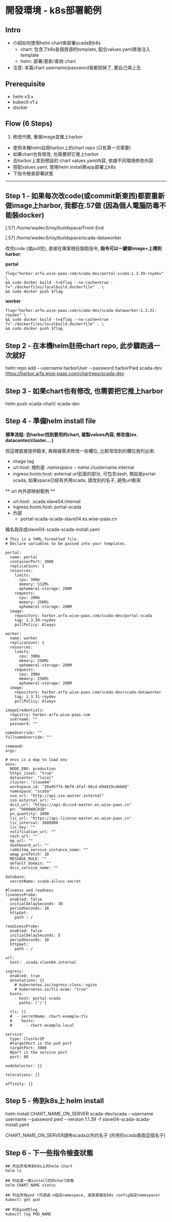 # 開發環境 - k8s部署範例

## Intro
- 介紹如何使用helm chart來部署scada到k8s
  - chart: 包含了k8s各個資源的template, 配合values.yaml將值注入template
  - helm: 部署/更新/查詢 chart
- 注意: 本篇chart username/password我都挖掉了, 要自己填上去

## Prerequisite
- helm v3.x
- kubectl v1.x
- docker

## Flow (6 Steps)
1. 修改代碼, 重做image並推上harbor
- 使用本機helm註冊harbor上的chart repo (只有第一次需要)
- 如果chart也有修改, 也需要把它推上harbor
- 去harbor上拿到預設的 chart values.yaml內容, 依據不同環境修改內容
- 搭配values.yaml, 使用helm install將app部署上k8s
- 下指令檢查部署狀態
---
## Step 1 - 如果每次改code(或commit新東西)都要重新做image上harbor, 我都在.57做 (因為個人電腦防毒不能裝docker)

[.57] /home/wadev3/roy/buildspace/Front-End

[.57] /home/wadev3/roy/buildspace/scada-dataworker

改完code (或pull完), 直接在專案根目錄跑指令, **指令可以一鍵做image+上傳到harbor**:

**portal**
```
flag="harbor.arfa.wise-paas.com/scada-dev/portal-scada:1.3.39-roydev" \
&& sudo docker build -t=$flag --no-cache=true -f="./dockerfiles/localbuild.dockerfile" . \
&& sudo docker push $flag
```

**worker**
```
flag="harbor.arfa.wise-paas.com/scada-dev/scada-dataworker:1.3.31-roydev" \
&& sudo docker build -t=$flag --no-cache=true -f="./dockerfiles/localbuild.dockerfile" . \
&& sudo docker push $flag
```

## Step 2 - 在本機helm註冊chart repo, 此步驟跑過一次就好

helm repo add --username harborUser --password harborPwd scada-dev https://harbor.arfa.wise-paas.com/chartrepo/scada-dev

## Step 3 - 如果chart也有修改, 也需要把它推上harbor

helm push scada-chart/ scada-dev

## Step 4 - 準備helm install file

**標準流程: 去harbor找到要用的chart, 複製values內容, 修改值(ex. datacenter/cluster....)**

但這裡直接提供範本, 再根據需求修改一些欄位, 比較常改到的欄位我列出來:

- image tag
- url.host: 規則是 .$namespace-name.$clustername.internal
- ingress.hosts.host: external url前面的部分, 可包含dash, 預設是portal-scada, 如果space已經有共用scada, 請改別的名子, 避免url衝突


** url 內外部映射範例 **
- url.host: .scada.slave04.internal
- ingress.hosts.host: portal-scada
- 外部
  - portal-scada-scada-slave04.es.wise-paas.cn

檔名我存成slave04-scada-scada-install.yaml

```
# This is a YAML-formatted file.
# Declare variables to be passed into your templates.

portal:
  name: portal
  containerPort: 3000
  replicaCount: 1
  resources:
    limits:
      cpu: 300m
      memory: 512Mi
      ephemeral-storage: 200M
    requests:
      cpu: 200m
      memory: 256Mi
      ephemeral-storage: 200M
  image:
    repository: harbor.arfa.wise-paas.com/scada-dev/portal-scada
    tag: 1.3.39-roydev
    pullPolicy: Always

worker:
  name: worker
  replicaCount: 1
  resources:
    limits:
      cpu: 300m
      memory: 256Mi
      ephemeral-storage: 200M
    requests:
      cpu: 200m
      memory: 256Mi
      ephemeral-storage: 200M
  image:
    repository: harbor.arfa.wise-paas.com/scada-dev/scada-dataworker
    tag: 1.3.31-roydev
    pullPolicy: Always

imageCredentials:
  registry: harbor.arfa.wise-paas.com
  username: ""
  password: ""

nameOverride: ""
fullnameOverride: ""

command:
args:

# envs is a map to load env
envs:
  NODE_ENV: production
  https_isset: "true"
  datacenter: "local"
  cluster: "slave04"
  workspace_id: "20a957f4-0bf9-4faf-90cd-694919cd4b68"
  namespace: "scada"
  sso_url: "http://api.sso.master.internal"
  sso_external_url: ""
  dccs_url: "https://api-dccsv4-master.es.wise-paas.cn"
  pn: "9806WAC010"
  pn_quantity: 1000
  lic_url: "https://api-license-master.es.wise-paas.cn"
  lic_interval: 3600000
  lic_key: ""
  notification_url: ""
  tech_url: ""
  mp_url: ""
  dashboard_url: ""
  rabbitmq_service_instance_name: ""
  amqp_prefetch: 10
  MESSAGE_RULE: ""
  default_domain: ""
  dccs_service_name: ""

database:
  secretName: scada-allsvc-secret

#livenss and readness
livenessProbe:
  enabled: false
  initialDelaySeconds: 30
  periodSeconds: 10
  httpGet:
    path : /

readinessProbe:
  enabled: false
  initialDelaySeconds: 5
  periodSeconds: 10
  httpGet:
    path : /

url:
  host: .scada.slave04.internal

ingress:
  enabled: true
  annotations: {}
    # kubernetes.io/ingress.class: nginx
    # kubernetes.io/tls-acme: "true"
  hosts:
    - host: portal-scada
      paths: ['/']

  tls: []
  #  - secretName: chart-example-tls
  #    hosts:
  #      - chart-example.local

service:
  type: ClusterIP
  #targetPort is the pod port
  targetPort: 3000
  #port is the service port
  port: 80

nodeSelector: {}

tolerations: []

affinity: {}

```

## Step 5 - 佈到k8s上 helm install

helm install CHART_NAME_ON_SERVER scada-dev/scada --username username --password pwd --version 1.1.39 -f slave04-scada-scada-install.yaml

CHART_NAME_ON_SERVER請佈scada以外的名子 (共用的scada我取這個名子)

## Step 6 - 下一些指令檢查狀態


```
## 列出所有佈到k8s上的helm chart
helm ls

## 列出某一個install完的chart狀態
helm CHART_NAME status

## 列出所有pod (可透過-n指定namespace, 或是直接在k8s config指定namespace)
kubectl get pod

## 列出pod的log
kubectl log POD_NAME
```



